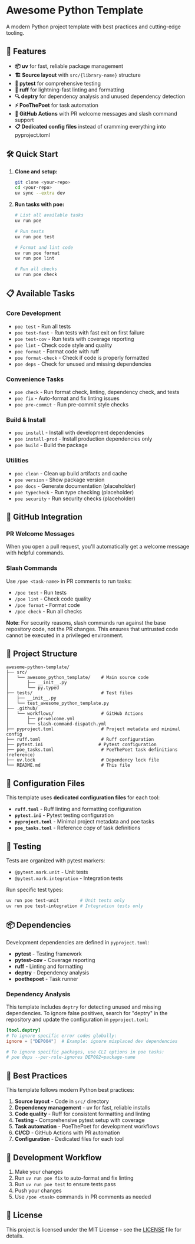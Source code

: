 # Awesome Python Template

A modern Python project template with best practices and cutting-edge tooling.

## 🚀 Features

- **📦 uv** for fast, reliable package management
- **🏗️ Source layout** with `src/{library-name}` structure
- **🧪 pytest** for comprehensive testing
- **🎨 ruff** for lightning-fast linting and formatting
- **🔍 deptry** for dependency analysis and unused dependency detection
- **⚡ PoeThePoet** for task automation
- **🤖 GitHub Actions** with PR welcome messages and slash command support
- **📋 Dedicated config files** instead of cramming everything into pyproject.toml

## 🛠️ Quick Start

1. **Clone and setup:**
   ```bash
   git clone <your-repo>
   cd <your-repo>
   uv sync --extra dev
   ```

2. **Run tasks with poe:**
   ```bash
   # List all available tasks
   uv run poe

   # Run tests
   uv run poe test

   # Format and lint code
   uv run poe format
   uv run poe lint

   # Run all checks
   uv run poe check
   ```

## 📋 Available Tasks

### Core Development
- `poe test` - Run all tests
- `poe test-fast` - Run tests with fast exit on first failure  
- `poe test-cov` - Run tests with coverage reporting
- `poe lint` - Check code style and quality
- `poe format` - Format code with ruff
- `poe format-check` - Check if code is properly formatted
- `poe deps` - Check for unused and missing dependencies

### Convenience Tasks  
- `poe check` - Run format check, linting, dependency check, and tests
- `poe fix` - Auto-format and fix linting issues
- `poe pre-commit` - Run pre-commit style checks

### Build & Install
- `poe install` - Install with development dependencies
- `poe install-prod` - Install production dependencies only
- `poe build` - Build the package

### Utilities
- `poe clean` - Clean up build artifacts and cache
- `poe version` - Show package version
- `poe docs` - Generate documentation (placeholder)
- `poe typecheck` - Run type checking (placeholder)
- `poe security` - Run security checks (placeholder)

## 🤖 GitHub Integration

### PR Welcome Messages
When you open a pull request, you'll automatically get a welcome message with helpful commands.

### Slash Commands
Use `/poe <task-name>` in PR comments to run tasks:

- `/poe test` - Run tests
- `/poe lint` - Check code quality
- `/poe format` - Format code
- `/poe check` - Run all checks

**Note**: For security reasons, slash commands run against the base repository code, not the PR changes. This ensures that untrusted code cannot be executed in a privileged environment.

## 📁 Project Structure

```
awesome-python-template/
├── src/
│   └── awesome_python_template/    # Main source code
│       ├── __init__.py
│       └── py.typed
├── tests/                          # Test files
│   ├── __init__.py
│   └── test_awesome_python_template.py
├── .github/
│   └── workflows/                  # GitHub Actions
│       ├── pr-welcome.yml
│       └── slash-command-dispatch.yml
├── pyproject.toml                  # Project metadata and minimal config
├── ruff.toml                       # Ruff configuration
├── pytest.ini                     # Pytest configuration
├── poe_tasks.toml                  # PoeThePoet task definitions (reference)
├── uv.lock                         # Dependency lock file
└── README.md                       # This file
```

## 🔧 Configuration Files

This template uses **dedicated configuration files** for each tool:

- **`ruff.toml`** - Ruff linting and formatting configuration
- **`pytest.ini`** - Pytest testing configuration  
- **`pyproject.toml`** - Minimal project metadata and poe tasks
- **`poe_tasks.toml`** - Reference copy of task definitions

## 🧪 Testing

Tests are organized with pytest markers:
- `@pytest.mark.unit` - Unit tests
- `@pytest.mark.integration` - Integration tests

Run specific test types:
```bash
uv run poe test-unit        # Unit tests only
uv run poe test-integration # Integration tests only
```

## 📦 Dependencies

Development dependencies are defined in `pyproject.toml`:
- **pytest** - Testing framework
- **pytest-cov** - Coverage reporting
- **ruff** - Linting and formatting
- **deptry** - Dependency analysis
- **poethepoet** - Task runner

### Dependency Analysis

This template includes `deptry` for detecting unused and missing dependencies. To ignore false positives, search for "deptry" in the repository and update the configuration in `pyproject.toml`:

```toml
[tool.deptry]
# To ignore specific error codes globally:
ignore = ["DEP004"]  # Example: ignore misplaced dev dependencies

# To ignore specific packages, use CLI options in poe tasks:
# poe deps --per-rule-ignores DEP002=package-name
```

## 🎯 Best Practices

This template follows modern Python best practices:

1. **Source layout** - Code in `src/` directory
2. **Dependency management** - uv for fast, reliable installs
3. **Code quality** - Ruff for consistent formatting and linting
4. **Testing** - Comprehensive pytest setup with coverage
5. **Task automation** - PoeThePoet for development workflows
6. **CI/CD** - GitHub Actions with PR automation
7. **Configuration** - Dedicated files for each tool

## 🔄 Development Workflow

1. Make your changes
2. Run `uv run poe fix` to auto-format and fix linting
3. Run `uv run poe test` to ensure tests pass
4. Push your changes
5. Use `/poe <task>` commands in PR comments as needed

## 📄 License

This project is licensed under the MIT License - see the [LICENSE](LICENSE) file for details.

